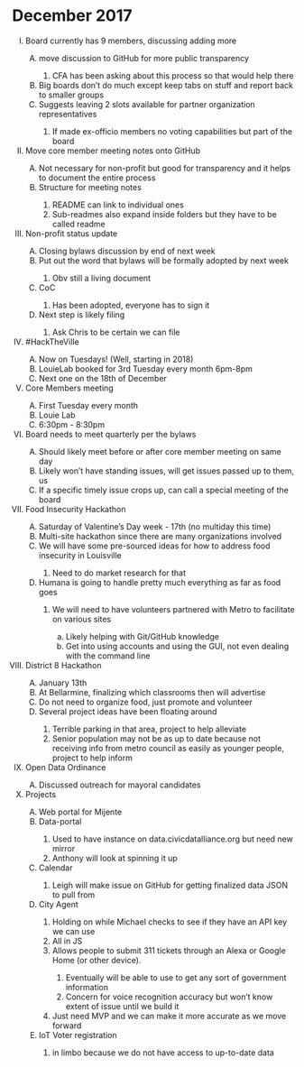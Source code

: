 # December 2017

<ol type="I">
  <li>Board currently has 9 members, discussing adding more</li>
    <ol type="A">
    <li>move discussion to GitHub for more public transparency</li>
      <ol type="1">
      	<li>CFA has been asking about this process so that would help there</li>
      </ol>
    	<li>Big boards don’t do much except keep tabs on stuff and report back to smaller groups</li>
    <li>Suggests leaving 2 slots available for partner organization representatives</li>
      <ol type="1">
          <li>If made ex-officio members no voting capabilities but part of the board</li>
      </ol>
    </ol>
    <li>Move core member meeting notes onto GitHub</li>
    <ol type="A">
      <li>Not necessary for non-profit but good for transparency and it helps to document the entire process</li>
      <li>Structure for meeting notes</li>
      <ol type="1">
        <li>README can link to individual ones</li>
        <li>Sub-readmes also expand inside folders but they have to be called readme</li>
      </ol>
    </ol>
    <li>Non-profit status update</li>
    <ol type="A">
      <li>Closing bylaws discussion by end of next week</li>
      <li>Put out the word that bylaws will be formally adopted by next week</li>
        <ol type="1">
          <li>Obv still a living document</li>
        </ol>
      <li>CoC</li>
        <ol type="1">
          <li>Has been adopted, everyone has to sign it </li>
        </ol>
      <li>Next step is likely filing</li>
        <ol type="1">
          <li>Ask Chris to be certain we can file</li>
        </ol>
    </ol>
    <li>#HackTheVille</li>
    <ol type="A">
      <li>Now on Tuesdays! (Well, starting in 2018)</li>
      <li>LouieLab booked for 3rd Tuesday every month 6pm-8pm</li>
      <li>Next one on the 18th of December</li>
    </ol>
    <li>Core Members meeting</li>
    <ol type="A">
      <li>First Tuesday every month</li>
      <li>Louie Lab</li>
      <li>6:30pm - 8:30pm</li>
    </ol>
    <li>Board needs to meet quarterly per the bylaws</li>
    <ol type="A">
      <li>Should likely meet before or after core member meeting on same day</li>
      <li>Likely won’t have standing issues, will get issues passed up to them, us</li>
      <li>If a specific timely issue crops up, can call a special meeting of the board</li>
    </ol>
    <li>Food Insecurity Hackathon</li>
    <ol type="A">
      <li>Saturday of Valentine’s Day week - 17th (no multiday this time)</li>
      <li>Multi-site hackathon since there are many organizations involved</li>
      <li>We will have some pre-sourced ideas for how to address food insecurity in Louisville</li>
      <ol type="1">
      	<li>Need to do market research for that</li>
      </ol>
      <li>Humana is going to handle pretty much everything as far as food goes</li>
      <ol type="1">
      	<li>We will need to have volunteers partnered with Metro to facilitate on various sites</li>
        <ol type="a">
        	<li>Likely helping with Git/GitHub knowledge</li>
        	<li>Get into using accounts and using the GUI, not even dealing with the command line</li>
        </ol>
      </ol>
    </ol>
    <li>District 8 Hackathon</li>
    <ol type="A">
      <li>January 13th</li>
      <li>At Bellarmine, finalizing which classrooms then will advertise</li>
      <li>Do not need to organize food, just promote and volunteer</li>
      <li>Several project ideas have been floating around</li>
        <ol type="1">
          <li>Terrible parking in that area, project to help alleviate</li>
          <li>Senior population may not be as up to date because not receiving info from metro council as easily as younger people, project to help inform</li>
        </ol>
    </ol>
    <li>Open Data Ordinance</li>
    <ol type="A">
    	<li>Discussed outreach for mayoral candidates</li>
    </ol>
    <li>Projects </li>
    <ol type="A">
      <li>Web portal for Mijente</li>
      <li>Data-portal</li>
      <ol type="1">
        <li>Used to have instance on data.civicdatalliance.org but need new mirror</li>
        <li>Anthony will look at spinning it up</li>
      </ol>
      <li>Calendar</li>
      <ol type="1">
        <li>Leigh will make issue on GitHub for getting finalized data JSON to pull from</li>
      </ol>
      <li>City Agent</li>
      <ol type="1">
        <li>Holding on while Michael checks to see if they have an API key we can use</li>
        <li>All in JS</li>
        <li>Allows people to submit 311 tickets through an Alexa or Google Home (or other device).</li>
        <ol type="1">
          <li>Eventually will be able to use to get any sort of government information</li>
          <li>Concern for voice recognition accuracy but won’t know extent of issue until we build it</li>
        </ol>
        <li>Just need MVP and we can make it more accurate as we move forward</li>
      </ol>
      <li>IoT Voter registration</li>
      <ol type="1">
        <li>in limbo because we do not have access to up-to-date data</li>
      </ol>
    </ol>
</ol>